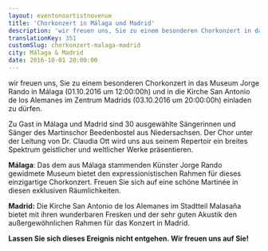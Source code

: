 ```yaml
---
layout: eventonoartistnovenue
title: 'Chorkonzert in Málaga und Madrid'
description: 'wir freuen uns, Sie zu einem besonderen Chorkonzert in das Museum Jorge Rando in Málaga und in die Kirche San Antonio de los Alemanes im Zentrum Madrids einladen zu dürfen.'
translationKey: 351
customSlug: chorkonzert-malaga-madrid
city: Málaga & Madrid
date: 2016-10-01 20:00:00
---
```


wir freuen uns, Sie zu einem besonderen Chorkonzert in das Museum Jorge Rando in Málaga (01.10.2016 um 12:00:00h) und in die Kirche San Antonio de los Alemanes im Zentrum Madrids (03.10.2016 um 20:00:00h) einladen zu dürfen.

Zu Gast in Málaga und Madrid sind 30 ausgewählte Sängerinnen und Sänger des Martinschor Beedenbostel aus Niedersachsen. Der Chor unter der Leitung von Dr. Claudia Ott wird uns aus seinem Repertoir ein breites Spektrum geistlicher und weltlicher Werke präsentieren.

<strong>Málaga</strong>: Das dem aus Málaga stammenden Künster Jorge Rando gewidmete Museum bietet den expressionistischen Rahmen für dieses einzigartige Chorkonzert. Freuen Sie sich auf eine schöne Martinée in diesen exklusiven Räumlichkeiten.

<strong>Madrid:</strong> Die Kirche San Antonio de los Alemanes im Stadtteil Malasaña bietet mit ihren wunderbaren Fresken und der sehr guten Akustik den außergewöhnlichen Rahmen für das Konzert in Madrid.

<strong>Lassen Sie sich dieses Ereignis nicht entgehen. Wir freuen uns auf Sie!</strong>
